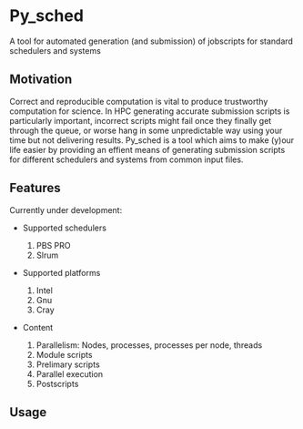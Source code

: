 # Py\_sched

A tool for automated generation (and submission) of jobscripts for standard schedulers and systems

## Motivation

Correct and reproducible computation is vital to produce trustworthy computation for science.
In HPC generating accurate submission scripts is particularly important, incorrect scripts might fail once they finally get through the queue, or worse hang in some unpredictable way using your time but not delivering results.
Py\_sched is a tool which aims to make (y)our life easier by providing an effient means of generating submission scripts for different schedulers and systems from common input files.

## Features

Currently under development:

* Supported schedulers
  1. PBS PRO
  2. Slrum

* Supported platforms
  1. Intel
  2. Gnu
  3. Cray

* Content
  1. Parallelism: Nodes, processes, processes per node, threads
  2. Module scripts
  3. Prelimary scripts
  4. Parallel execution
  5. Postscripts

## Usage


